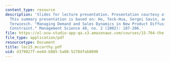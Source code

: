 ```yaml
---
content_type: resource
description: 'Slides for lecture presentation. Presentation courtesy of Dan McCarthy.
  This summary presentation is based on: Ho, Teck-Hua, Sergei Savin, and Christian
  Terwiesch. "Managing Demand and Sales Dynamics in New Product Diffusion Under Supply
  Constraint." Management Science 48, no. 2 (2002): 187-206.'
file: https://ol-ocw-studio-app-qa.s3.amazonaws.com/courses/15-764-the-theory-of-operations-management-spring-2004/d379027fee44b8855a085278dfab8890_lec15_mccarthy.pdf
file_type: application/pdf
resourcetype: Document
title: lec15_mccarthy.pdf
uid: d379027f-ee44-b885-5a08-5278dfab8890
---
```

